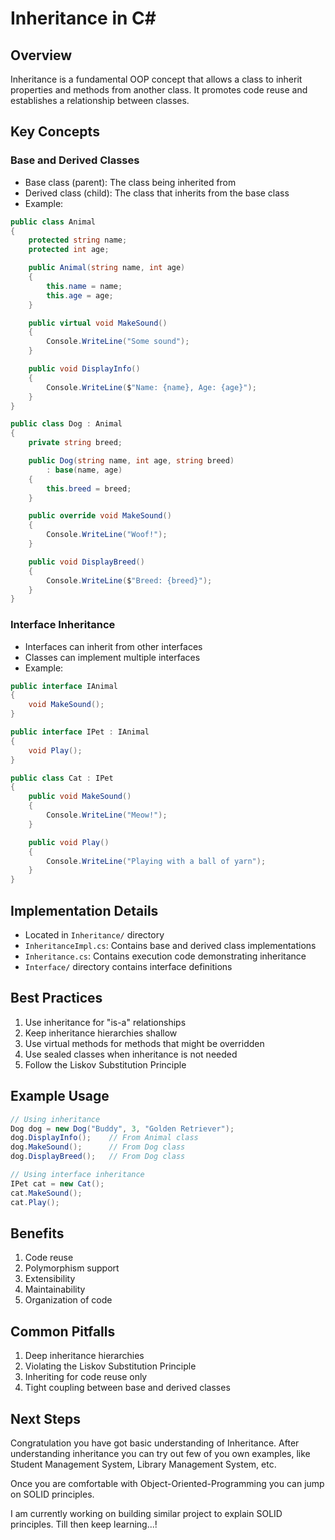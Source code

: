 # Inheritance in C#

## Overview
Inheritance is a fundamental OOP concept that allows a class to inherit properties and methods from another class. It promotes code reuse and establishes a relationship between classes.

## Key Concepts

### Base and Derived Classes
- Base class (parent): The class being inherited from
- Derived class (child): The class that inherits from the base class
- Example:
```csharp
public class Animal
{
    protected string name;
    protected int age;

    public Animal(string name, int age)
    {
        this.name = name;
        this.age = age;
    }

    public virtual void MakeSound()
    {
        Console.WriteLine("Some sound");
    }

    public void DisplayInfo()
    {
        Console.WriteLine($"Name: {name}, Age: {age}");
    }
}

public class Dog : Animal
{
    private string breed;

    public Dog(string name, int age, string breed) 
        : base(name, age)
    {
        this.breed = breed;
    }

    public override void MakeSound()
    {
        Console.WriteLine("Woof!");
    }

    public void DisplayBreed()
    {
        Console.WriteLine($"Breed: {breed}");
    }
}
```

### Interface Inheritance
- Interfaces can inherit from other interfaces
- Classes can implement multiple interfaces
- Example:
```csharp
public interface IAnimal
{
    void MakeSound();
}

public interface IPet : IAnimal
{
    void Play();
}

public class Cat : IPet
{
    public void MakeSound()
    {
        Console.WriteLine("Meow!");
    }

    public void Play()
    {
        Console.WriteLine("Playing with a ball of yarn");
    }
}
```

## Implementation Details
- Located in `Inheritance/` directory
- `InheritanceImpl.cs`: Contains base and derived class implementations
- `Inheritance.cs`: Contains execution code demonstrating inheritance
- `Interface/` directory contains interface definitions

## Best Practices
1. Use inheritance for "is-a" relationships
2. Keep inheritance hierarchies shallow
3. Use virtual methods for methods that might be overridden
4. Use sealed classes when inheritance is not needed
5. Follow the Liskov Substitution Principle

## Example Usage
```csharp
// Using inheritance
Dog dog = new Dog("Buddy", 3, "Golden Retriever");
dog.DisplayInfo();    // From Animal class
dog.MakeSound();      // From Dog class
dog.DisplayBreed();   // From Dog class

// Using interface inheritance
IPet cat = new Cat();
cat.MakeSound();
cat.Play();
```

## Benefits
1. Code reuse
2. Polymorphism support
3. Extensibility
4. Maintainability
5. Organization of code

## Common Pitfalls
1. Deep inheritance hierarchies
2. Violating the Liskov Substitution Principle
3. Inheriting for code reuse only
4. Tight coupling between base and derived classes

## Next Steps
Congratulation you have got basic understanding of Inheritance. After understanding inheritance you can try out few of you own examples, like Student Management System, Library Management System, etc. 

Once you are comfortable with Object-Oriented-Programming you can jump on SOLID principles.

I am currently working on building similar project to explain SOLID principles. Till then keep learning...!